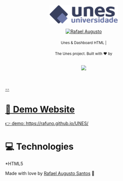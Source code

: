 <p align="center">
   <img src="imagens/logo.png" width="220"/>
</p>

<p align="center">	
   <a href="https://www.linkedin.com/in/r-augusto/">
      <img alt="Rafael Augusto" src="https://img.shields.io/badge/LinkedIn-0077B5?style=for-the-badge&logo=linkedin&logoColor=white" />
   </a>

</p>

<div align="center">

<sub>Unes &amp; Dashboard HTML |</sub>

</div>

<p align="center">
  <sub>The Unes project. Built with ❤︎ by
    <a href="https://github.com/rafuno"Rafael Augusto Santos</a>     
  </sub>
</p>

<br />
<div align="center">
  <img src="imagens/capa.png width="400">
</div>

<br />
<br />

--

# :eyes: Demo Website

👉 demo: https://rafuno.github.io/UNES/

# :computer: Technologies

*HTML5





Made with love by [Rafael Augusto Santos](https://github.com/rafuno/) 🚀
